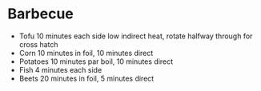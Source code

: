 # Barbecue

* Tofu 10 minutes each side low indirect heat, rotate halfway through for cross hatch
* Corn 10 minutes in foil, 10 minutes direct
* Potatoes 10 minutes par boil, 10 minutes direct
* Fish 4 minutes each side
* Beets 20 minutes in foil, 5 minutes direct
